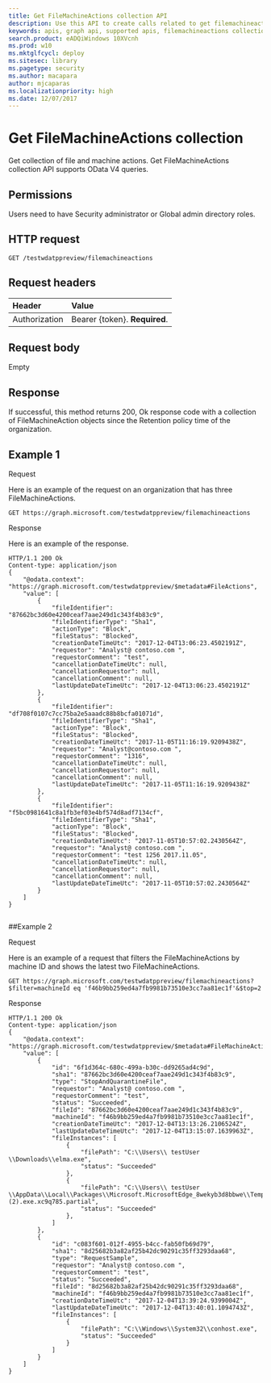 ```yaml
---
title: Get FileMachineActions collection API
description: Use this API to create calls related to get filemachineactions collection
keywords: apis, graph api, supported apis, filemachineactions collection
search.product: eADQiWindows 10XVcnh
ms.prod: w10
ms.mktglfcycl: deploy
ms.sitesec: library
ms.pagetype: security
ms.author: macapara
author: mjcaparas
ms.localizationpriority: high
ms.date: 12/07/2017
---
```


# Get FileMachineActions collection
Get collection of file and machine actions. Get FileMachineActions collection API supports OData V4 queries.

## Permissions
Users need to have Security administrator or Global admin directory roles.

## HTTP request
```
GET /testwdatppreview/filemachineactions
```

## Request headers

Header | Value 
:---|:---
Authorization | Bearer {token}. **Required**.


## Request body
Empty

## Response
If successful, this method returns 200, Ok response code with a collection of FileMachineAction objects since the Retention policy time of the organization.


## Example 1

Request

Here is an example of the request on an organization that has three FileMachineActions.

```
GET https://graph.microsoft.com/testwdatppreview/filemachineactions
```

Response

Here is an example of the response.


```
HTTP/1.1 200 Ok
Content-type: application/json
{
    "@odata.context": "https://graph.microsoft.com/testwdatppreview/$metadata#FileActions",
    "value": [
        {
            "fileIdentifier": "87662bc3d60e4200ceaf7aae249d1c343f4b83c9",
            "fileIdentifierType": "Sha1",
            "actionType": "Block",
            "fileStatus": "Blocked",
            "creationDateTimeUtc": "2017-12-04T13:06:23.4502191Z",
            "requestor": "Analyst@ contoso.com ",
            "requestorComment": "test",
            "cancellationDateTimeUtc": null,
            "cancellationRequestor": null,
            "cancellationComment": null,
            "lastUpdateDateTimeUtc": "2017-12-04T13:06:23.4502191Z"
        },
        {
            "fileIdentifier": "df708f0107c7cc75ba2e5aaadc88b8bcfa01071d",
            "fileIdentifierType": "Sha1",
            "actionType": "Block",
            "fileStatus": "Blocked",
            "creationDateTimeUtc": "2017-11-05T11:16:19.9209438Z",
            "requestor": "Analyst@contoso.com ",
            "requestorComment": "1316",
            "cancellationDateTimeUtc": null,
            "cancellationRequestor": null,
            "cancellationComment": null,
            "lastUpdateDateTimeUtc": "2017-11-05T11:16:19.9209438Z"
        },
        {
            "fileIdentifier": "f5bc0981641c8a1fb3ef03e4bf574d8adf7134cf",
            "fileIdentifierType": "Sha1",
            "actionType": "Block",
            "fileStatus": "Blocked",
            "creationDateTimeUtc": "2017-11-05T10:57:02.2430564Z",
            "requestor": "Analyst@ contoso.com ",
            "requestorComment": "test 1256 2017.11.05",
            "cancellationDateTimeUtc": null,
            "cancellationRequestor": null,
            "cancellationComment": null,
            "lastUpdateDateTimeUtc": "2017-11-05T10:57:02.2430564Z"
        }
    ]
}


```

##Example 2

Request

Here is an example of a request that filters the FileMachineActions by machine ID and shows the latest two FileMachineActions.

```
GET https://graph.microsoft.com/testwdatppreview/filemachineactions?$filter=machineId eq 'f46b9bb259ed4a7fb9981b73510e3cc7aa81ec1f'&$top=2
```

Response 

```
HTTP/1.1 200 Ok
Content-type: application/json
{
    "@odata.context": "https://graph.microsoft.com/testwdatppreview/$metadata#FileMachineActions",
    "value": [
        {
            "id": "6f1d364c-680c-499a-b30c-dd9265ad4c9d",
            "sha1": "87662bc3d60e4200ceaf7aae249d1c343f4b83c9",
            "type": "StopAndQuarantineFile",
            "requestor": "Analyst@ contoso.com ",
            "requestorComment": "test",
            "status": "Succeeded",
            "fileId": "87662bc3d60e4200ceaf7aae249d1c343f4b83c9",
            "machineId": "f46b9bb259ed4a7fb9981b73510e3cc7aa81ec1f",
            "creationDateTimeUtc": "2017-12-04T13:13:26.2106524Z",
            "lastUpdateDateTimeUtc": "2017-12-04T13:15:07.1639963Z",
            "fileInstances": [
                {
                    "filePath": "C:\\Users\\ testUser \\Downloads\\elma.exe",
                    "status": "Succeeded"
                },
                {
                    "filePath": "C:\\Users\\ testUser \\AppData\\Local\\Packages\\Microsoft.MicrosoftEdge_8wekyb3d8bbwe\\TempState\\Downloads\\elma (2).exe.xc9q785.partial",
                    "status": "Succeeded"
                },
            ]
        },
        {
            "id": "c083f601-012f-4955-b4cc-fab50fb69d79",
            "sha1": "8d25682b3a82af25b42dc90291c35ff3293daa68",
            "type": "RequestSample",
            "requestor": "Analyst@ contoso.com ",
            "requestorComment": "test",
            "status": "Succeeded",
            "fileId": "8d25682b3a82af25b42dc90291c35ff3293daa68",
            "machineId": "f46b9bb259ed4a7fb9981b73510e3cc7aa81ec1f",
            "creationDateTimeUtc": "2017-12-04T13:39:24.9399004Z",
            "lastUpdateDateTimeUtc": "2017-12-04T13:40:01.1094743Z",
            "fileInstances": [
                {
                    "filePath": "C:\\Windows\\System32\\conhost.exe",
                    "status": "Succeeded"
                }
            ]
        }
    ]
}
```